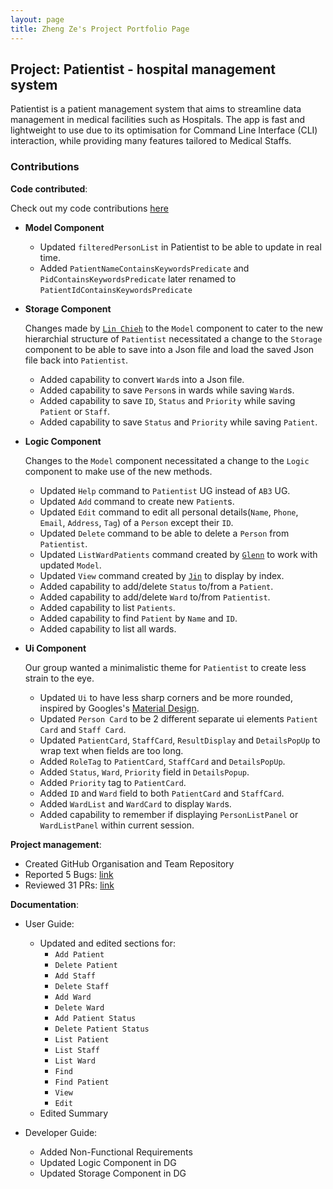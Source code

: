 ```yaml
---
layout: page
title: Zheng Ze's Project Portfolio Page
---
```


## Project: Patientist - hospital management system

Patientist is a patient management system that aims to streamline data management in medical facilities such as Hospitals.
The app is fast and lightweight to use due to its optimisation for Command Line Interface (CLI) interaction, while
providing many features tailored to Medical Staffs.

### Contributions

**Code contributed**: 

Check out my code contributions [here](https://nus-cs2103-ay2223s2.github.io/tp-dashboard/?search=pzhengze&breakdown=true&sort=groupTitle%20dsc&sortWithin=title&since=2023-02-17&timeframe=commit&mergegroup=&groupSelect=groupByRepos&checkedFileTypes=docs~functional-code~test-code~other&tabOpen=true&tabType=authorship&tabAuthor=pzhengze&tabRepo=AY2223S2-CS2103T-T12-1%2Ftp%5Bmaster%5D&authorshipIsMergeGroup=false&authorshipFileTypes=docs~functional-code~test-code&authorshipIsBinaryFileTypeChecked=false&authorshipIsIgnoredFilesChecked=false)

* **Model Component**
  * Updated `filteredPersonList` in Patientist to be able to update in real time.
  * Added `PatientNameContainsKeywordsPredicate` and `PidContainsKeywordsPredicate` later renamed to `PatientIdContainsKeywordsPredicate`

* **Storage Component**

  Changes made by [`Lin Chieh`](https://github.com/AY2223S2-CS2103T-T12-1/tp/blob/master/docs/team/euph00.md) to the `Model`
  component to cater to the new hierarchial structure of `Patientist` necessitated a change to the `Storage`
  component to be able to save into a Json file and load the saved Json file back into `Patientist`.
  * Added capability to convert `Ward`s into a Json file.
  * Added capability to save `Person`s in wards while saving `Ward`s.
  * Added capability to save `ID`, `Status` and `Priority` while saving `Patient` or `Staff`.
  * Added capability to save `Status` and `Priority` while saving `Patient`.


* **Logic Component**

  Changes to the `Model` component necessitated a change to the `Logic` component to make use of the new methods.
  * Updated `Help` command to `Patientist` UG instead of `AB3` UG.
  * Updated `Add` command to create new `Patient`s.
  * Updated `Edit` command to edit all personal details(`Name`, `Phone`, `Email`, `Address`, `Tag`) of a `Person` except their `ID`.
  * Updated `Delete` command to be able to delete a `Person` from `Patientist`.
  * Updated `ListWardPatients` command created by [`Glenn`](https://github.com/AY2223S2-CS2103T-T12-1/tp/blob/master/docs/team/glennongjunjie.md)
    to work with updated `Model`.
  * Updated `View` command created by [`Jin`](https://github.com/AY2223S2-CS2103T-T12-1/tp/blob/master/docs/team/jinnieshin.md)
    to display by index.
  * Added capability to add/delete `Status` to/from a `Patient`.
  * Added capability to add/delete `Ward` to/from `Patientist`.
  * Added capability to list `Patients`.
  * Added capability to find `Patient` by `Name` and `ID`.
  * Added capability to list all wards.

* **Ui Component**

  Our group wanted a minimalistic theme for `Patientist` to create less strain to the eye.
  * Updated `Ui` to have less sharp corners and be more rounded, inspired by Googles's [Material Design](https://m3.material.io/).
  * Updated `Person Card` to be 2 different separate ui elements `Patient Card` and `Staff Card`.
  * Updated `PatientCard`, `StaffCard`, `ResultDisplay` and `DetailsPopUp` to wrap text when fields are too long.
  * Added `RoleTag` to `PatientCard`, `StaffCard` and `DetailsPopUp`.
  * Added `Status`, `Ward`, `Priority` field in `DetailsPopup`.
  * Added `Priority` tag to `PatientCard`.
  * Added `ID` and `Ward` field to both `PatientCard` and `StaffCard`.
  * Added `WardList` and `WardCard` to display `Ward`s.
  * Added capability to remember if displaying `PersonListPanel` or `WardListPanel` within current session.

**Project management**:
* Created GitHub Organisation and Team Repository
* Reported 5 Bugs: [link](https://github.com/AY2223S2-CS2103T-T12-1/tp/issues?q=is%3Aissue+author%3Apzhengze+label%3Abug)
* Reviewed 31 PRs: [link](https://github.com/AY2223S2-CS2103T-T12-1/tp/pulls?q=is%3Apr+reviewed-by%3Apzhengze+)

**Documentation**:
  * User Guide:
    * Updated and edited sections for:
      * `Add Patient`
      * `Delete Patient`
      * `Add Staff`
      * `Delete Staff`
      * `Add Ward`
      * `Delete Ward`
      * `Add Patient Status`
      * `Delete Patient Status`
      * `List Patient`
      * `List Staff`
      * `List Ward`
      * `Find`
      * `Find Patient`
      * `View`
      * `Edit`
    * Edited Summary

  * Developer Guide:
    * Added Non-Functional Requirements
    * Updated Logic Component in DG
    * Updated Storage Component in DG

